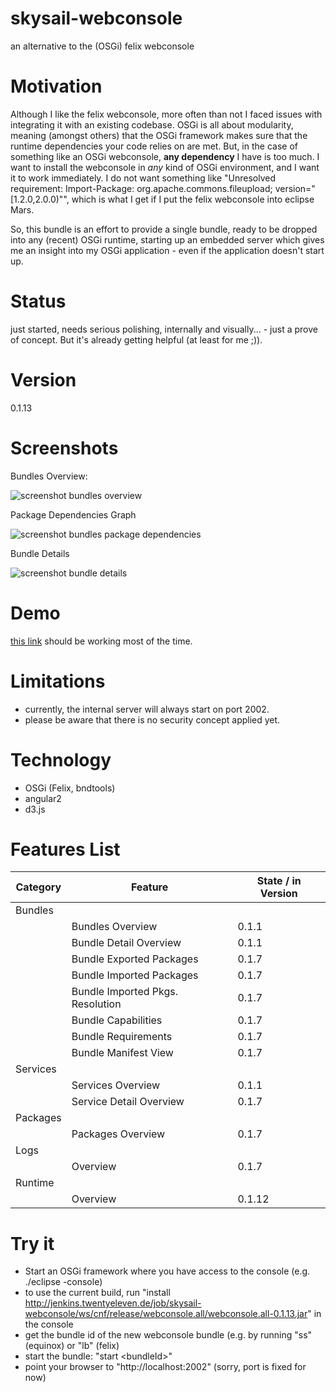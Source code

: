 # skysail-webconsole
an alternative to the (OSGi) felix webconsole

# Motivation
Although I like the felix webconsole, more often than not I faced issues with integrating it with an existing codebase. OSGi is all about modularity, meaning (amongst others) that the OSGi framework makes sure that the runtime dependencies your code relies on are met. But, in the case of something like an OSGi webconsole, __any dependency__ I have is too much. I want to install the webconsole in _any_ kind of OSGi environment, and I want it to work immediately. I do not want something like "Unresolved requirement: Import-Package: org.apache.commons.fileupload; version="[1.2.0,2.0.0)"", which is what I get if I put the felix webconsole into eclipse Mars.

So, this bundle is an effort to provide a single bundle, ready to be dropped into any (recent) OSGi runtime, starting up an embedded server which gives me an insight into my OSGi application - even if the application doesn't start up.

# Status

just started, needs serious polishing, internally and visually... - just a prove of concept. But it's already getting helpful 
(at least for me ;)).

# Version 

0.1.13

# Screenshots

Bundles Overview:

![screenshot bundles overview](http://jenkins.twentyeleven.de/job/skysail-webconsole/ws/webconsole/etc/docs/webconsole.bundles.png)

Package Dependencies Graph

![screenshot bundles package dependencies](http://jenkins.twentyeleven.de/job/skysail-webconsole/ws/webconsole/etc/docs/webconsole.bundles.pkgDep.png)

Bundle Details

![screenshot bundle details](http://jenkins.twentyeleven.de/job/skysail-webconsole/ws/webconsole/etc/docs/webconsole.bundle.details.png)

# Demo

[this link](http://85.25.22.126:2002/index.html) should be working most of the time.

# Limitations

* currently, the internal server will always start on port 2002.
* please be aware that there is no security concept applied yet.

# Technology

* OSGi (Felix, bndtools)
* angular2
* d3.js

# Features List

| Category      | Feature                  | State / in Version |
| ------------- | ------------------------ | ------------------ |
| Bundles       |                          |                    |
|               | Bundles Overview         | 0.1.1              |
|               | Bundle Detail Overview   | 0.1.1              |
|               | Bundle Exported Packages | 0.1.7              |
|               | Bundle Imported Packages | 0.1.7              |
|               | Bundle Imported Pkgs. Resolution | 0.1.7              |
|               | Bundle Capabilities      | 0.1.7              |
|               | Bundle Requirements      | 0.1.7              |
|               | Bundle Manifest View     | 0.1.7              |
| Services      |                          |                    |
|               | Services Overview        | 0.1.1              |
|               | Service Detail Overview  | 0.1.7              |
| Packages      |                          |                    |
|               | Packages Overview        | 0.1.7              |
| Logs          |                          |                    |
|               | Overview                 | 0.1.7              |
| Runtime       |                          |                    |
|               | Overview                 | 0.1.12             |

# Try it

* Start an OSGi framework where you have access to the console (e.g. ./eclipse -console)
* to use the current build, run "install http://jenkins.twentyeleven.de/job/skysail-webconsole/ws/cnf/release/webconsole.all/webconsole.all-0.1.13.jar" in the console
* get the bundle id of the new webconsole bundle (e.g. by running "ss" (equinox) or "lb" (felix)
* start the bundle: "start &lt;bundleId&gt;"
* point your browser to "http://localhost:2002" (sorry, port is fixed for now)

